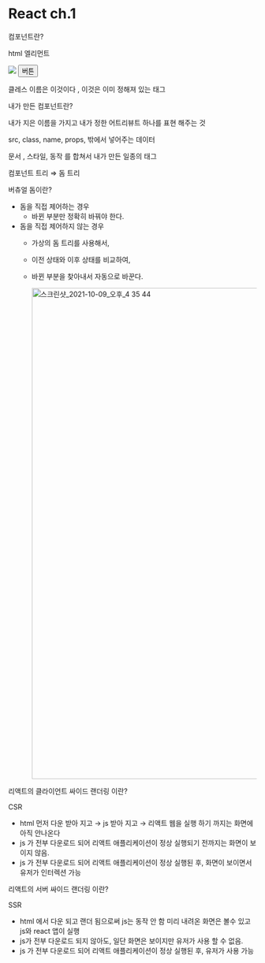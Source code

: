 # React ch.1

컴포넌트란?

html 엘리먼트

<img src =" 이미지 주소"/>
<button class =" 클래스 이름"> 버튼</button>

클레스 이름은 이것이다 , 이것은 이미 정해져 있는 태그 

내가 만든 컴포넌트란?

내가 지은 이름을 가지고 내가 정한 어트리뷰트 하나를 표현 해주는 것 

src, class, name, props, 밖에서 넣어주는 데이터

문서 , 스타일, 동작 를 합쳐서 내가 만든 일종의 태그

컴포넌트 트리 ⇒ 돔 트리 

버츄얼 돔이란?

- 돔을 직접 제어하는 경우
    - 바뀐 부분만 정확히 바꿔야 한다.
- 돔을 직접 제어하지 않는 경우
    - 가상의 돔 트리를 사용해서,
    - 이전 상태와 이후 상태를 비교하여,
    - 바뀐 부분을 찾아내서 자동으로 바꾼다.
        
        <img width="997" alt="스크린샷_2021-10-09_오후_4 35 44" src="https://user-images.githubusercontent.com/88579497/136649453-2f004cf4-d733-4209-9a9b-4185fc9159a4.png">


리액트의 클라이언트 싸이드 랜더링 이란?

CSR 

- html 먼저 다운 받아 지고 → js 받아 지고 → 리액트 웹을 실행 하기 까지는 화면에 아직 안나온다
- js 가 전부 다운로드 되어 리액트 애플리케이션이 정상 실행되기 전까지는 화면이 보이지 않음.
- js 가 전부 다운로드 되어 리액트 애플리케이션이 정상 실행된 후, 화면이 보이면서 유저가 인터렉션 가능

리액트의 서버 싸이드 랜더링 이란?

SSR 

- html 에서 다운 되고 랜더 됨으로써 js는 동작 안 함 미리 내려온 화면은 볼수 있고 js와 react 앱이 
실행
- js가 전부 다운로드 되지 않아도, 일단 화면은 보이지만 유저가 사용 할 수 없음.
- js 가 전부 다운로드 되어 리액트 애플리케이션이 정상 실행된 후, 유저가 사용 가능
